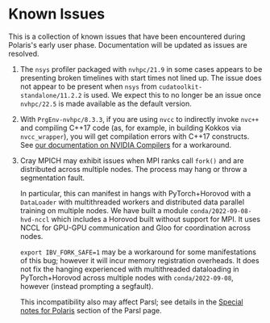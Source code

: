 # Known Issues

This is a collection of known issues that have been encountered during Polaris's early user phase. Documentation will be updated as issues are resolved.

1. The `nsys` profiler packaged with `nvhpc/21.9` in some cases appears to be presenting broken timelines with start times not lined up. The issue does not appear to be present when `nsys` from `cudatoolkit-standalone/11.2.2` is used. We expect this to no longer be an issue once `nvhpc/22.5` is made available as the default version.

2. With `PrgEnv-nvhpc/8.3.3`, if you are using `nvcc` to indirectly invoke `nvc++` and compiling C++17 code (as, for example, in building Kokkos via `nvcc_wrapper`), you will get compilation errors with C++17 constructs. See [our documentation on NVIDIA Compilers](./compiling-and-linking/nvidia-compiler-polaris.md#known-issues-and-workarounds) for a workaround.

3. Cray MPICH may exhibit issues when MPI ranks call `fork()` and are distributed across multiple nodes. The process may hang or throw a segmentation fault. 

    In particular, this can manifest in hangs with PyTorch+Horovod with a `DataLoader` with multithreaded workers and distributed data parallel training on multiple nodes. We have built a module `conda/2022-09-08-hvd-nccl` which includes a Horovod built without support for MPI. It uses NCCL for GPU-GPU communication and Gloo for coordination across nodes.

    `export IBV_FORK_SAFE=1` may be a workaround for some manifestations of this bug; however it will incur memory registration overheads. It does not fix the hanging experienced with multithreaded dataloading in PyTorch+Horovod across multiple nodes with `conda/2022-09-08`, however (instead prompting a segfault). 

    This incompatibility also may affect Parsl; see details in the [Special notes for Polaris](./workflows/parsl.md#special-notes-for-polaris) section of the Parsl page.
